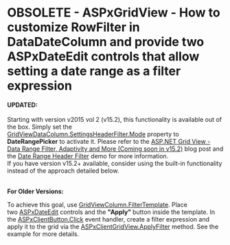 # OBSOLETE - ASPxGridView - How to customize RowFilter in DataDateColumn and provide two ASPxDateEdit controls that allow setting a date range as a filter expression


<p><strong>UPDATED:</strong><br><br>Starting with version v2015 vol 2 (v15.2), this functionality is available out of the box. Simply set the <a href="https://documentation.devexpress.com/#AspNet/DevExpressWebGridViewDataColumnHeaderFilterSettings_Modetopic">GridViewDataColumn.SettingsHeaderFilter.Mode</a> property to <strong>DateRangePicker</strong> to activate it. Please refer to the <a href="https://community.devexpress.com/blogs/aspnet/archive/2015/11/10/asp-net-grid-view-data-range-filter-adaptivity-and-more-coming-soon-in-v15-2.aspx">ASP.NET Grid View - Data Range Filter, Adaptivity and More (Coming soon in v15.2)</a> blog post and the <a href="http://demos.devexpress.com/ASPxGridViewDemos/Filtering/DateRangeHeaderFilter.aspx">Date Range Header Filter</a> demo for more information.<br>If you have version v15.2+ available, consider using the built-in functionality instead of the approach detailed below.</p>
<p><br><strong>For Older Versions:</strong></p>
<p>To achieve this goal, use <a href="https://documentation.devexpress.com/#AspNet/DevExpressWebASPxGridViewGridViewColumn_FilterTemplatetopic">GridViewColumn.FilterTemplate</a>. Place two <a href="https://documentation.devexpress.com/#AspNet/clsDevExpressWebASPxEditorsASPxDateEdittopic">ASPxDateEdit</a> controls and the <strong>"Apply" </strong>button inside the template. In the <a href="https://documentation.devexpress.com/#AspNet/DevExpressWebASPxEditorsScriptsASPxClientButton_Clicktopic">ASPxClientButton.Click</a> event handler, create a filter expression and apply it to the grid via the <a href="https://documentation.devexpress.com/#AspNet/DevExpressWebASPxGridViewScriptsASPxClientGridView_ApplyFiltertopic">ASPxClientGridView.ApplyFilter</a> method. See the example for more details. </p>

<br/>


